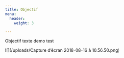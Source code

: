 ```yaml
---
title: Objectif
menu:
  header:
    weight: 3

---
```

Objectif texte demo test

![](/uploads/Capture d’écran 2018-08-16 à 10.56.50.png)
